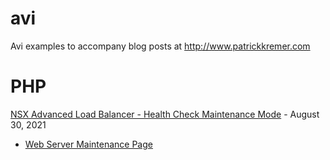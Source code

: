 # avi
Avi examples to accompany blog posts at http://www.patrickkremer.com


# PHP
[NSX Advanced Load Balancer - Health Check Maintenance Mode](https://www.patrickkremer.com/nsx-advanced-load-balancer-part-iv-health-check-maintenance-mode/) - August 30, 2021
- [Web Server Maintenance Page](maint.php)